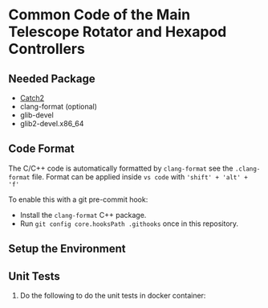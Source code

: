 # Common Code of the Main Telescope Rotator and Hexapod Controllers

## Needed Package

- [Catch2](https://https://github.com/catchorg/Catch2)
- clang-format (optional)
- glib-devel
- glib2-devel.x86_64

## Code Format

The C/C++ code is automatically formatted by `clang-format` see the `.clang-format` file.
Format can be applied inside `vs code` with `'shift' + 'alt' + 'f'`

To enable this with a git pre-commit hook:

- Install the `clang-format` C++ package.
- Run `git config core.hooksPath .githooks` once in this repository.

## Setup the Environment



## Unit Tests

1. Do the following to do the unit tests in docker container:

```make run_tests
```



